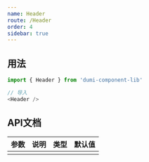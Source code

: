 ```yaml
---
name: Header
route: /Header
order: 4
sidebar: true
---
```



## 用法

``` js
import { Header } from 'dumi-component-lib'

// 导入
<Header />
```

## API文档
|  参数  |  说明  |  类型  |  默认值  |
|  ---   |  ---  |  ---  |  ---  |
|||||
